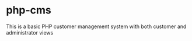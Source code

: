 # php-cms
This is a basic PHP customer management system with both customer and administrator views
